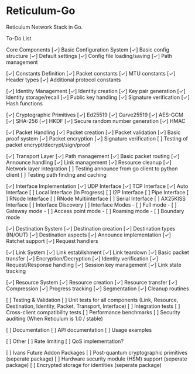 # Reticulum-Go

Reticulum Network Stack in Go. 

To-Do List

Core Components
[✓] Basic Configuration System
    [✓] Basic config structure
    [✓] Default settings
    [✓] Config file loading/saving
    [✓] Path management

[✓] Constants Definition
    [✓] Packet constants
    [✓] MTU constants
    [✓] Header types
    [✓] Additional protocol constants

[✓] Identity Management
    [✓] Identity creation
    [✓] Key pair generation
    [✓] Identity storage/recall
    [✓] Public key handling
    [✓] Signature verification
    [✓] Hash functions

[✓] Cryptographic Primitives
    [✓] Ed25519
    [✓] Curve25519
    [✓] AES-GCM
    [✓] SHA-256
    [✓] HKDF
    [✓] Secure random number generation
    [✓] HMAC

[✓] Packet Handling
    [✓] Packet creation
    [✓] Packet validation
    [✓] Basic proof system
    [✓] Packet encryption
    [✓] Signature verification
    [ ] Testing of packet encrypt/decrypt/sign/proof

[✓] Transport Layer
    [✓] Path management
    [✓] Basic packet routing
    [✓] Announce handling
    [✓] Link management
    [✓] Resource cleanup
    [✓] Network layer integration
    [ ] Testing announce from go client to python client
    [ ] Testing path finding and caching

[✓] Interface Implementation
    [✓] UDP Interface
    [✓] TCP Interface
    [✓] Auto Interface
    [ ] Local Interface (In Progress)
    [ ] I2P Interface
    [ ] Pipe Interface
    [ ] RNode Interface
    [ ] RNode Multiinterface
    [ ] Serial Interface
    [ ] AX25KISS Interface
    [ ] Interface Discovery
    [ ] Interface Modes
        - [ ] Full mode
        - [ ] Gateway mode
        - [ ] Access point mode
        - [ ] Roaming mode
        - [ ] Boundary mode

[✓] Destination System
    [✓] Destination creation
    [✓] Destination types (IN/OUT)
    [✓] Destination aspects
    [✓] Announce implementation
    [✓] Ratchet support
    [✓] Request handlers

[✓] Link System
    [✓] Link establishment
    [✓] Link teardown
    [✓] Basic packet transfer
    [✓] Encryption/Decryption
    [✓] Identity verification
    [✓] Request/Response handling
    [✓] Session key management
    [✓] Link state tracking

[✓] Resource System
    [✓] Resource creation
    [✓] Resource transfer
    [✓] Compression
    [✓] Progress tracking
    [✓] Segmentation
    [✓] Cleanup routines

[ ] Testing & Validation
    [ ] Unit tests for all components (Link, Resource, Destination, Identity, Packet, Transport, Interface)
    [ ] Integration tests
    [ ] Cross-client compatibility tests
    [ ] Performance benchmarks
    [ ] Security auditing (When Reticulum is 1.0 / stable)

[ ] Documentation
    [ ] API documentation
    [ ] Usage examples

[ ] Other
    [ ] Rate limiting
    [ ] QoS implementation?

[ ] Ivans Future Addon Packages
    [ ] Post-quantum cryptographic primitives (seperate package)
    [ ] Hardware security module (HSM) support (seperate package)
    [ ] Encrypted storage for identities (seperate package)
